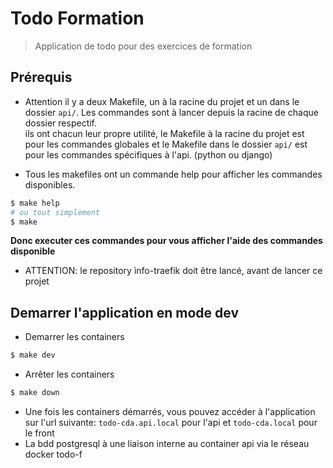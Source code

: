 # Todo Formation  

> Application de todo pour des exercices de formation

## Prérequis

- Attention il y a deux Makefile, un à la racine du projet et un dans le dossier `api/`. Les commandes sont à lancer depuis la racine de chaque dossier respectif.  
ils ont chacun leur propre utilité, le Makefile à la racine du projet est pour les commandes globales et le Makefile dans le dossier `api/` est pour les commandes spécifiques à l'api. (python ou django)  

- Tous les makefiles ont un commande help pour afficher les commandes disponibles.  
```bash
$ make help
# ou tout simplement
$ make
```
**Donc executer ces commandes pour vous afficher l'aide des commandes disponible**  

- ATTENTION: le repository ìnfo-traefik doit être lancé, avant de lancer ce projet  

## Demarrer l'application en mode dev

- Demarrer les containers
```bash
$ make dev
```

- Arrêter les containers
```bash
$ make down
```

- Une fois les containers démarrés, vous pouvez accéder à l'application sur l'url suivante:
`todo-cda.api.local` pour l'api et `todo-cda.local` pour le front  
- La bdd postgresql à une liaison interne au container api via le réseau docker todo-f

